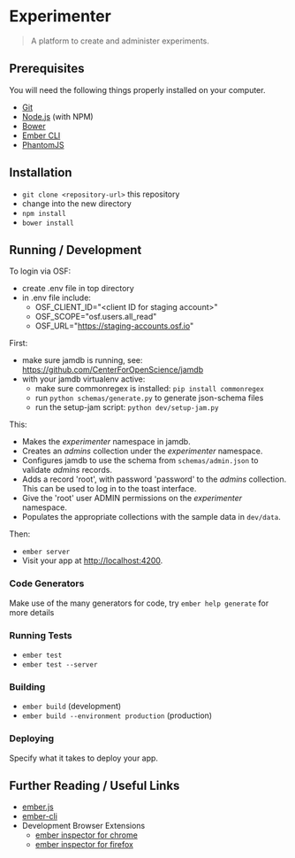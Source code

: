# Experimenter

> A platform to create and administer experiments.

## Prerequisites

You will need the following things properly installed on your computer.

* [Git](http://git-scm.com/)
* [Node.js](http://nodejs.org/) (with NPM)
* [Bower](http://bower.io/)
* [Ember CLI](http://www.ember-cli.com/)
* [PhantomJS](http://phantomjs.org/)

## Installation

* `git clone <repository-url>` this repository
* change into the new directory
* `npm install`
* `bower install`

## Running / Development

To login via OSF:
* create .env file in top directory
* in .env file include:
  * OSF_CLIENT_ID="\<client ID for staging account\>"
  * OSF_SCOPE="osf.users.all_read"
  * OSF_URL="https://staging-accounts.osf.io"

First:
* make sure jamdb is running, see: https://github.com/CenterForOpenScience/jamdb
* with your jamdb virtualenv active:
  * make sure commonregex is installed: `pip install commonregex`
  * run `python schemas/generate.py` to generate json-schema files
  * run the setup-jam script: `python dev/setup-jam.py`

This:
- Makes the _experimenter_ namespace in jamdb.
- Creates an _admins_ collection under the _experimenter_ namespace.
- Configures jamdb to use the schema from `schemas/admin.json` to validate _admins_ records.
- Adds a record 'root', with password 'password' to the _admins_ collection. This can be used to log in to the toast interface.
- Give the 'root' user ADMIN permissions on the _experimenter_ namespace.
- Populates the appropriate collections with the sample data in `dev/data`.

Then:
* `ember server`
* Visit your app at [http://localhost:4200](http://localhost:4200).

### Code Generators

Make use of the many generators for code, try `ember help generate` for more details

### Running Tests

* `ember test`
* `ember test --server`

### Building

* `ember build` (development)
* `ember build --environment production` (production)

### Deploying

Specify what it takes to deploy your app.

## Further Reading / Useful Links

* [ember.js](http://emberjs.com/)
* [ember-cli](http://www.ember-cli.com/)
* Development Browser Extensions
  * [ember inspector for chrome](https://chrome.google.com/webstore/detail/ember-inspector/bmdblncegkenkacieihfhpjfppoconhi)
  * [ember inspector for firefox](https://addons.mozilla.org/en-US/firefox/addon/ember-inspector/)

